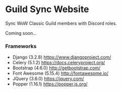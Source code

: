 # Guild Sync Website

Sync WoW Classic Guild members with Discord roles.

Coming soon...

### Frameworks

- Django (3.2.8) https://www.djangoproject.com/
- Celery (5.1.2) https://docs.celeryproject.org/
- Bootstrap (4.6.0) http://getbootstrap.com/
- Font Awesome (5.15.4) http://fontawesome.io/
- JQuery (3.6.0) https://jquery.com/
- Popper (1.16.1) https://popper.js.org/
